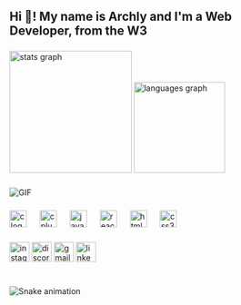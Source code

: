 <h2 align="left">Hi 👋! My name is Archly and I'm a Web Developer, from the W3</h2>

###

<div align="left">
  <img src="https://github-readme-stats.vercel.app/api?username=zenitsuTHB&hide_title=false&hide_rank=false&show_icons=true&card_width=400&include_all_commits=true&count_private=true&disable_animations=false&theme=tokyonight&locale=en&hide_border=false" height="215" alt="stats graph"  />
  <img src="https://github-readme-stats.vercel.app/api/top-langs?username=zenitsuTHB&locale=en&hide_title=false&layout=compact&card_width=300&langs_count=5&theme=tokyonight&hide_border=false" height="160" alt="languages graph"  />
</div>

###

<img src="https://media.giphy.com/media/7SHF5dpGlltj4bwqFY/giphy.gif" alt="GIF" />

###

<div align="left">
  <img src="https://cdn.jsdelivr.net/gh/devicons/devicon/icons/c/c-original.svg" height="30" alt="c logo" />
  <img width="15" />
  <img src="https://cdn.jsdelivr.net/gh/devicons/devicon/icons/cplusplus/cplusplus-original.svg" height="30" alt="cplusplus logo" />
   <img width="15" />
  <img src="https://cdn.jsdelivr.net/gh/devicons/devicon/icons/javascript/javascript-original.svg" height="30" alt="javascript logo"  />
  <img width="15" />
  <img src="https://cdn.jsdelivr.net/gh/devicons/devicon/icons/react/react-original.svg" height="30" alt="react logo"  />
  <img width="15" />
  <img src="https://cdn.jsdelivr.net/gh/devicons/devicon/icons/html5/html5-original.svg" height="30" alt="html5 logo"  />
  <img width="15" />
  <img src="https://cdn.jsdelivr.net/gh/devicons/devicon/icons/css3/css3-original.svg" height="30" alt="css3 logo"  />
</div>

###

<div align="left">
  <img src="https://img.shields.io/static/v1?message=Instagram&logo=instagram&label=&color=E4405F&logoColor=white&labelColor=&style=for-the-badge" height="35" alt="instagram logo"  />
  <img src="https://img.shields.io/static/v1?message=Discord&logo=discord&label=&color=7289DA&logoColor=white&labelColor=&style=for-the-badge" height="35" alt="discord logo"  />
  <img src="https://img.shields.io/static/v1?message=Gmail&logo=gmail&label=&color=D14836&logoColor=white&labelColor=&style=for-the-badge" height="35" alt="gmail logo"  />
  <img src="https://img.shields.io/static/v1?message=LinkedIn&logo=linkedin&label=&color=0077B5&logoColor=white&labelColor=&style=for-the-badge" height="35" alt="linkedin logo"  />
</div>

###

<br clear="both">

<img src="https://raw.githubusercontent.com/zenitsuTHB/zenitsuTHB/main/dist/snake.svg" alt="Snake animation" />



###
